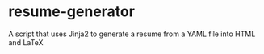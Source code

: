 # resume-generator
  A script that uses Jinja2 to generate a resume from a YAML file into HTML and LaTeX
